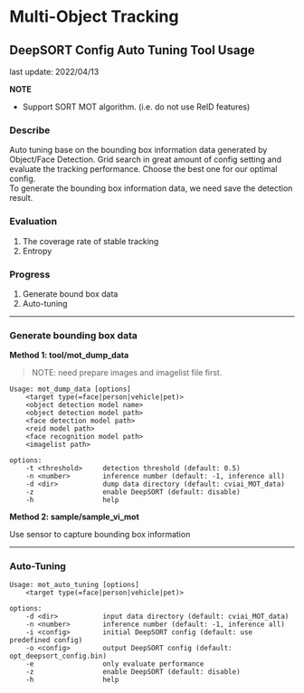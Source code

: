 # Multi-Object Tracking 
## DeepSORT Config Auto Tuning Tool Usage
last update: 2022/04/13  

**NOTE**
* Support SORT MOT algorithm. (i.e. do not use ReID features)  

### Describe
Auto tuning base on the bounding box information data generated by Object/Face Detection. Grid search in great amount of config setting and evaluate the tracking performance. Choose the best one for our optimal config.  
To generate the bounding box information data, we need save the detection result.  
### Evaluation  
1. The coverage rate of stable tracking
2. Entropy

### Progress
1. Generate bound box data
2. Auto-tuning

---

### Generate bounding box data
**Method 1: tool/mot_dump_data**
> NOTE: need prepare images and imagelist file first.  
 ```
 Usage: mot_dump_data [options]
     <target type(=face|person|vehicle|pet)>
     <object detection model name>
     <object detection model path>
     <face detection model path>
     <reid model path>
     <face recognition model path>
     <imagelist path>
 
 options:
     -t <threshold>     detection threshold (default: 0.5)
     -n <number>        inference number (default: -1, inference all)
     -d <dir>           dump data directory (default: cviai_MOT_data)
     -z                 enable DeepSORT (default: disable)
     -h                 help
 ```
**Method 2: sample/sample_vi_mot**  

Use sensor to capture bounding box information  

---
### Auto-Tuning
```
Usage: mot_auto_tuning [options]
    <target type(=face|person|vehicle|pet)>

options:
    -d <dir>           input data directory (default: cviai_MOT_data)
    -n <number>        inference number (default: -1, inference all)
    -i <config>        initial DeepSORT config (default: use predefined config)
    -o <config>        output DeepSORT config (default: opt_deepsort_config.bin)
    -e                 only evaluate performance
    -z                 enable DeepSORT (default: disable)
    -h                 help
```

